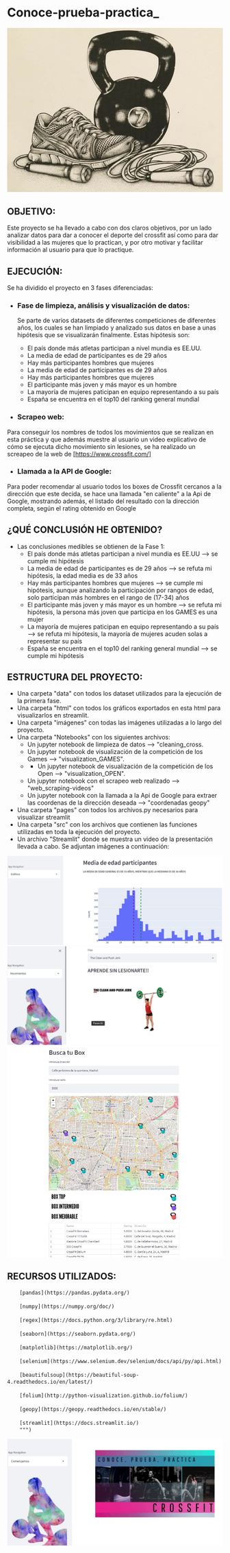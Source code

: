 # Conoce-prueba-practica_

![imagen](imagenes/image.jpg)

## OBJETIVO:
Este proyecto se ha llevado a cabo con dos claros objetivos, por un lado analizar datos para dar a conocer el deporte del crossfit así como para dar visibilidad a las mujeres que lo practican, y por otro motivar y facilitar información al usuario para que lo practique.

## EJECUCIÓN:
Se ha dividido el proyecto en 3 fases diferenciadas:
- ### Fase de limpieza, análisis y visualización de datos:
    Se parte de varios datasets de diferentes competiciones de diferentes años, los cuales se han limpiado y analizado sus datos en base a unas hipótesis que se visualizarán finalmente. Estas hipótesis son:
    - El país donde más atletas participan a nivel mundia es EE.UU.
    - La media de edad de participantes es de 29 años
    - Hay más participantes hombres que mujeres
    - La media de edad de participantes es de 29 años
    - Hay más participantes hombres que mujeres
    - El participante más joven y más mayor es un hombre
    - La mayoría de mujeres paticipan en equipo representando a su país
    - España se encuentra en el top10 del ranking general mundial


- ### Scrapeo web:
Para conseguir los nombres de todos los movimientos que se realizan en esta práctica y que además muestre al usuario un video explicativo de cómo se ejecuta dicho movimiento sin lesiones, se ha realizado un screapeo de la web de [https://www.crossfit.com/]


- ### Llamada a la API de Google:
Para poder recomendar al usuario todos los boxes de Crossfit cercanos a la dirección que este decida, se hace una llamada "en caliente" a la Api de Google, mostrando además, el listado del resultado con la dirección completa, según el rating obtenido en Google


## ¿QUÉ CONCLUSIÓN HE OBTENIDO?
- Las conclusiones medibles se obtienen de la Fase 1:
  - El país donde más atletas participan a nivel mundia es EE.UU --> se cumple mi hipótesis
  - La media de edad de participantes es de 29 años --> se refuta mi hipótesis, la edad media es de 33 años
  - Hay más participantes hombres que mujeres --> se cumple mi hipótesis, aunque analizando la participación por rangos de edad, solo participan más hombres en el rango de (17-34) años
  - El participante más joven y más mayor es un hombre --> se refuta mi hipótesis, la persona más joven que participa en los GAMES es una mujer
  - La mayoría de mujeres paticipan en equipo representando a su país --> se refuta mi hipótesis, la mayoría de mujeres acuden solas a representar su país
  - España se encuentra en el top10 del ranking general mundial --> se cumple mi hipótesis

## ESTRUCTURA DEL PROYECTO:

- Una carpeta "data" con todos los dataset utilizados para la ejecución de la primera fase.
- Una carpeta "html" con todos los gráficos exportados en esta html para visualizarlos en streamlit.
- Una carpeta "imágenes" con todas las imágenes utilizadas a lo largo del proyecto.
- Una carpeta "Notebooks" con los siguientes archivos:
    - Un jupyter notebook de limpieza de datos --> "cleaning_cross.
    - Un jupyter notebook de visualización de la competición de los Games --> "visualization_GAMES".
    - - Un jupyter notebook de visualización de la competición de los Open --> "visualization_OPEN".
    - Un jupyter notebook con el scrapeo web realizado --> "web_scraping-videos"
    - Un jupyter notebook con la llamada a la Api de Google para extraer las coordenas de la dirección deseada --> "coordenadas geopy"
- Una carpeta "pages" con todos los archivos.py necesarios para visualizar streamlit
- Una carpeta "src" con los archivos que contienen las funciones utilizadas en toda la ejecución del proyecto.
- Un archivo "Streamlit" donde se muestra un video de la presentación llevada a cabo. Se adjuntan imágenes a continuación:

![imagen1](imagenes/streamlit2.jpg)
![imagen2](imagenes/streamlit3.jpg)
![imagen3](imagenes/streamlit4.jpg)





## RECURSOS UTILIZADOS:

        [pandas](https://pandas.pydata.org/)

        [numpy](https://numpy.org/doc/)

        [regex](https://docs.python.org/3/library/re.html)

        [seaborn](https://seaborn.pydata.org/)

        [matplotlib](https://matplotlib.org/)

        [selenium](https://www.selenium.dev/selenium/docs/api/py/api.html)
        
        [beautifulsoup](https://beautiful-soup-4.readthedocs.io/en/latest/)

        [folium](http://python-visualization.github.io/folium/)

        [geopy](https://geopy.readthedocs.io/en/stable/)

        [streamlit](https://docs.streamlit.io/)
        """)

![imagenn](https://github.com/Beapsp/Conoce_Prueba_Practica_/blob/main/imagenes/streamlit1.JPG)       
